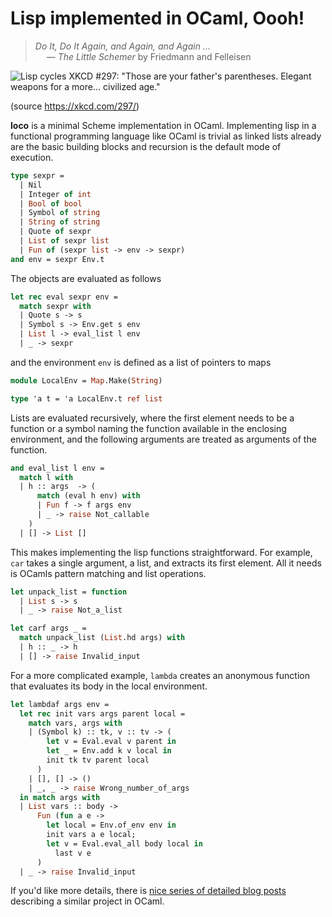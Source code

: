 # Lisp implemented in OCaml, Oooh!

> *Do It, Do It Again, and Again, and Again ...*  
> &emsp; &mdash; *The Little Schemer* by Friedmann and Felleisen

![Lisp cycles XKCD #297: "Those are your father's parentheses. Elegant weapons for a more... civilized age."](https://imgs.xkcd.com/comics/lisp_cycles.png)

(source <https://xkcd.com/297/>)

**loco** is a minimal Scheme implementation in OCaml. Implementing lisp in a functional programming language like OCaml
is trivial as linked lists already are the basic building blocks and recursion is the default mode of execution.

```ocaml
type sexpr =
  | Nil
  | Integer of int
  | Bool of bool
  | Symbol of string
  | String of string
  | Quote of sexpr
  | List of sexpr list
  | Fun of (sexpr list -> env -> sexpr)
and env = sexpr Env.t
```

The objects are evaluated as follows

```ocaml
let rec eval sexpr env =
  match sexpr with
  | Quote s -> s
  | Symbol s -> Env.get s env
  | List l -> eval_list l env
  | _ -> sexpr
```

and the environment `env` is defined as a list of pointers to maps

```ocaml
module LocalEnv = Map.Make(String)

type 'a t = 'a LocalEnv.t ref list
```

Lists are evaluated recursively, where the first element needs to be a function or a symbol naming the function
available in the enclosing environment, and the following arguments are treated as arguments of the function.

```ocaml
and eval_list l env =
  match l with
  | h :: args  -> (
      match (eval h env) with
      | Fun f -> f args env
      | _ -> raise Not_callable
    )
  | [] -> List []
```

This makes implementing the lisp functions straightforward. For example, `car` takes a single argument, a list, and
extracts its first element. All it needs is OCamls pattern matching and list operations.

```ocaml
let unpack_list = function
  | List s -> s
  | _ -> raise Not_a_list

let carf args _ =
  match unpack_list (List.hd args) with
  | h :: _ -> h
  | [] -> raise Invalid_input
```

For a more complicated example, `lambda` creates an anonymous function that evaluates its body in the local environment.

```ocaml
let lambdaf args env =
  let rec init vars args parent local =
    match vars, args with
    | (Symbol k) :: tk, v :: tv -> (
        let v = Eval.eval v parent in
        let _ = Env.add k v local in
        init tk tv parent local
      )
    | [], [] -> ()
    | _, _ -> raise Wrong_number_of_args
  in match args with
  | List vars :: body ->
      Fun (fun a e ->
        let local = Env.of_env env in
        init vars a e local;
        let v = Eval.eval_all body local in
          last v e
      )
  | _ -> raise Invalid_input
```

If you'd like more details, there is [nice series of detailed blog posts](https://bernsteinbear.com/blog/lisp/00_fundamentals/)
describing a similar project in OCaml.
